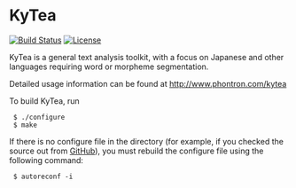 # KyTea

[![Build Status](https://travis-ci.org/neubig/kytea.svg?branch=master)](https://travis-ci.org/neubig/kytea)
[![License](https://img.shields.io/badge/License-Apache%202.0-brightgreen.svg)](https://opensource.org/licenses/Apache-2.0)

KyTea is a general text analysis toolkit, with a focus on Japanese and other languages requiring word or morpheme segmentation.

Detailed usage information can be found at
<http://www.phontron.com/kytea>

To build KyTea, run

     $ ./configure
     $ make

If there is no configure file in the directory (for example, if you checked the source out from [GitHub](https://github.com/neubig/kytea)), you must rebuild the configure file using the following command:

     $ autoreconf -i

